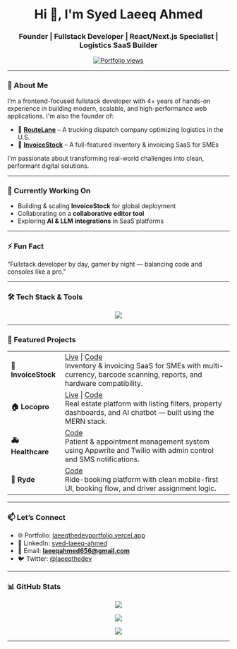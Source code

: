 <h1 align="center">Hi 👋, I'm Syed Laeeq Ahmed</h1>
<h3 align="center">Founder | Fullstack Developer | React/Next.js Specialist | Logistics SaaS Builder</h3>

<p align="center">
  <a href="https://laeeqthedevportfolio.vercel.app" target="_blank">
    <img src="https://komarev.com/ghpvc/?username=laeeqthedev&label=Portfolio%20Views&color=0e75b6&style=flat" alt="Portfolio views" />
  </a>
</p>

---

### 🚀 About Me

I’m a frontend-focused fullstack developer with 4+ years of hands-on experience in building modern, scalable, and high-performance web applications. I'm also the founder of:

- 🚛 **[RouteLane](https://routelane.vercel.app)** – A trucking dispatch company optimizing logistics in the U.S.  
- 🧾 **[InvoiceStock](https://invoicestock.vercel.app)** – A full-featured inventory & invoicing SaaS for SMEs  

I'm passionate about transforming real-world challenges into clean, performant digital solutions.

---

### 💼 Currently Working On

- Building & scaling **InvoiceStock** for global deployment  
- Collaborating on a **collaborative editor tool**  
- Exploring **AI & LLM integrations** in SaaS platforms


---

### ⚡ Fun Fact

“Fullstack developer by day, gamer by night — balancing code and consoles like a pro.”

---

### 🛠️ Tech Stack & Tools

<p align="center">
  <img src="https://skillicons.dev/icons?i=react,nextjs,nodejs,express,mongodb,tailwind,typescript,javascript,redux,figma,firebase,vercel,git,github,vscode" />
</p>


---

### 🚀 Featured Projects

<table>
  <tr>
    <td><strong>🧾 InvoiceStock</strong></td>
    <td>
      <a href="https://invoicestock.vercel.app" target="_blank">Live</a> | 
      <a href="https://github.com/LaeeqtheDev/invoicestock" target="_blank">Code</a><br/>
      Inventory & invoicing SaaS for SMEs with multi-currency, barcode scanning, reports, and hardware compatibility.
    </td>
  </tr>
  <tr>
    <td><strong>🏠 Locopro</strong></td>
    <td>
      <a href="https://locopro-client.vercel.app" target="_blank">Live</a> | 
      <a href="https://github.com/LaeeqtheDev/locopro" target="_blank">Code</a><br/>
      Real estate platform with listing filters, property dashboards, and AI chatbot — built using the MERN stack.
    </td>
  </tr>
  <tr>
    <td><strong>🚑 Healthcare</strong></td>
    <td>
      <a href="https://github.com/LaeeqtheDev/healthcare" target="_blank">Code</a><br/>
      Patient & appointment management system using Appwrite and Twilio with admin control and SMS notifications.
    </td>
  </tr>
  <tr>
    <td><strong>🚗 Ryde</strong></td>
    <td>
      <a href="https://github.com/LaeeqtheDev/ryde" target="_blank">Code</a><br/>
      Ride-booking platform with clean mobile-first UI, booking flow, and driver assignment logic.
    </td>
  </tr>
</table>



---
### 📫 Let’s Connect

- 🌐 Portfolio: [laeeqthedevportfolio.vercel.app](https://laeeqthedevportfolio.vercel.app)  
- 💼 LinkedIn: [syed-laeeq-ahmed](https://www.linkedin.com/in/syed-laeeq-ahmed/)  
- 📧 Email: **laeeqahmed656@gmail.com**  
- 🐦 Twitter: [@laeeqthedev](https://twitter.com/laeeqthedev)




---

### 📊 GitHub Stats

<p align="center">
  <img src="https://github-readme-stats.vercel.app/api?username=LaeeqtheDev&show_icons=true&theme=default&hide_title=true" />
</p>

<p align="center">
  <img src="https://github-readme-streak-stats.herokuapp.com/?user=LaeeqtheDev&theme=default" />
</p>

<p align="center">
  <img src="https://github-profile-trophy.vercel.app/?username=laeeqthedev&row=1&column=6" />
</p>

---

